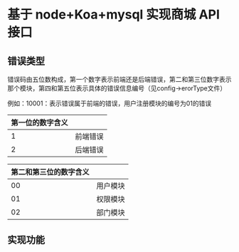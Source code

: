# 基于 node+Koa+mysql 实现商城 API 接口

## 错误类型

错误码由五位数构成，第一个数字表示前端还是后端错误，第二和第三位数字表示那个模块，第四和第五位表示具体的错误信息编号（见config->erorType文件）

例如：10001：表示错误属于前端的错误，用户注册模块的编号为01的错误

| 第一位的数字含义 |          |
| ---------------- | -------- |
| 1                | 前端错误 |
| 2                | 后端错误 |

| 第二和第三位的数字含义 |          |
| :--------------------- | -------- |
| 00                     | 用户模块 |
| 01                     | 权限模块 |
| 02                     | 部门模块 |



## 实现功能
